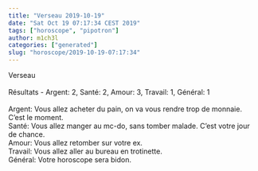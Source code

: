 ```yaml
---
title: "Verseau 2019-10-19"
date: "Sat Oct 19 07:17:34 CEST 2019"
tags: ["horoscope", "pipotron"]
author: m1ch3l
categories: ["generated"]
slug: "horoscope/2019-10-19-07:17:34"
---
```


Verseau<br>
<br>
Résultats - Argent: 2, Santé: 2, Amour: 3, Travail: 1, Général: 1<br>
<br>
Argent:  Vous allez acheter du pain, on va vous rendre trop de monnaie. C’est le moment.<br>
Santé:   Vous allez manger au mc-do, sans tomber malade. C’est votre jour de chance.<br>
Amour:   Vous allez retomber sur votre ex. <br>
Travail: Vous allez aller au bureau en trotinette. <br>
Général: Votre horoscope sera bidon.<br>

